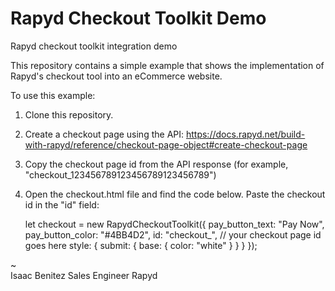 # Rapyd Checkout Toolkit Demo
 Rapyd checkout toolkit integration demo

This repository contains a simple example that shows the implementation of Rapyd's checkout tool into an eCommerce website.

To use this example:

1. Clone this repository.
2. Create a checkout page using the API: https://docs.rapyd.net/build-with-rapyd/reference/checkout-page-object#create-checkout-page
3. Copy the checkout page id from the API response (for example, "checkout_123456789123456789123456789")
4. Open the checkout.html file and find the code below. Paste the checkout id in the "id" field:

    let checkout = new RapydCheckoutToolkit({
        pay_button_text: "Pay Now",
        pay_button_color: "#4BB4D2",
        id: "checkout_", // your checkout page id goes here
        style: {
            submit: {
                base: {
                    color: "white"
                }
            }
        }
    });


~  
Isaac Benitez
Sales Engineer
Rapyd